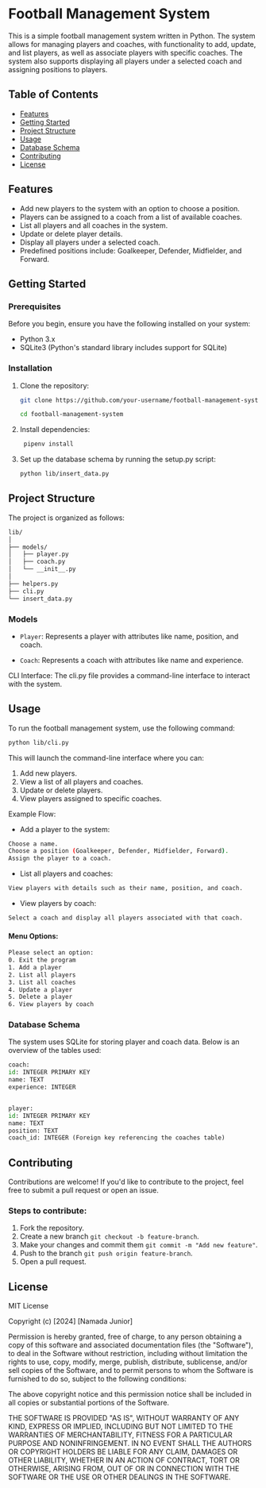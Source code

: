 # Football Management System


This is a simple football management system written in Python. The system allows for managing players and coaches, with functionality to add, update, and list players, as well as associate players with specific coaches. The system also supports displaying all players under a selected coach and assigning positions to players.

## Table of Contents
- [Features](#features)
- [Getting Started](#getting-started)
- [Project Structure](#project-structure)
- [Usage](#usage)
- [Database Schema](#database-schema)
- [Contributing](#contributing)
- [License](#license)

## Features

- Add new players to the system with an option to choose a position.
- Players can be assigned to a coach from a list of available coaches.
- List all players and all coaches in the system.
- Update or delete player details.
- Display all players under a selected coach.
- Predefined positions include: Goalkeeper, Defender, Midfielder, and Forward.

## Getting Started

### Prerequisites

Before you begin, ensure you have the following installed on your system:

- Python 3.x
- SQLite3 (Python's standard library includes support for SQLite)

### Installation

1. Clone the repository:
   ```bash
   git clone https://github.com/your-username/football-management-system.git
   ```
   ```bash
   cd football-management-system
   ```

2. Install dependencies:
   ```bash
    pipenv install
   ``` 
3. Set up the database schema by running the setup.py script:
    ```bash
    python lib/insert_data.py
    ```
## Project Structure
The project is organized as follows:

```bash
lib/
│
├── models/
│   ├── player.py           
│   ├── coach.py            
│   └── __init__.py         
│
├── helpers.py             
├── cli.py                  
└── insert_data.py                
```
### Models
- `Player`: Represents a player with attributes like name, position, and coach.

- `Coach`: Represents a coach with attributes like name and experience.

CLI Interface: The cli.py file provides a command-line interface to interact with the system.

## Usage
To run the football management system, use the following command:
```bash
python lib/cli.py
```
This will launch the command-line interface where you can:
1. Add new players.
2. View a list of all players and coaches.
3. Update or delete players.
4. View players assigned to specific coaches.

Example Flow:
- Add a player to the system:
```bash
Choose a name.
Choose a position (Goalkeeper, Defender, Midfielder, Forward).
Assign the player to a coach.
```

- List all players and coaches:
```bash
View players with details such as their name, position, and coach.
```

- View players by coach:
```bash
Select a coach and display all players associated with that coach.
```

#### Menu Options:
```bash
Please select an option:
0. Exit the program
1. Add a player
2. List all players
3. List all coaches
4. Update a player
5. Delete a player
6. View players by coach
```

### Database Schema
The system uses SQLite for storing player and coach data. Below is an overview of the tables used:

```py
coach:
id: INTEGER PRIMARY KEY
name: TEXT
experience: INTEGER


player:
id: INTEGER PRIMARY KEY
name: TEXT
position: TEXT
coach_id: INTEGER (Foreign key referencing the coaches table)
```
## Contributing
Contributions are welcome! If you'd like to contribute to the project, feel free to submit a pull request or open an issue.

### Steps to contribute:
1. Fork the repository.
2. Create a new branch `git checkout -b feature-branch`.
3. Make your changes and commit them `git commit -m "Add new feature"`.
4. Push to the branch `git push origin feature-branch`.
5. Open a pull request.

## License
MIT License

Copyright (c) [2024] [Namada Junior]

Permission is hereby granted, free of charge, to any person obtaining a copy of this software and associated documentation files (the "Software"), to deal in the Software without restriction, including without limitation the rights to use, copy, modify, merge, publish, distribute, sublicense, and/or sell copies of the Software, and to permit persons to whom the Software is furnished to do so, subject to the following conditions:

The above copyright notice and this permission notice shall be included in all copies or substantial portions of the Software.

THE SOFTWARE IS PROVIDED "AS IS", WITHOUT WARRANTY OF ANY KIND, EXPRESS OR IMPLIED, INCLUDING BUT NOT LIMITED TO THE WARRANTIES OF MERCHANTABILITY, FITNESS FOR A PARTICULAR PURPOSE AND NONINFRINGEMENT. IN NO EVENT SHALL THE AUTHORS OR COPYRIGHT HOLDERS BE LIABLE FOR ANY CLAIM, DAMAGES OR OTHER LIABILITY, WHETHER IN AN ACTION OF CONTRACT, TORT OR OTHERWISE, ARISING FROM, OUT OF OR IN CONNECTION WITH THE SOFTWARE OR THE USE OR OTHER DEALINGS IN THE SOFTWARE.





